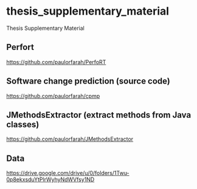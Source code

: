 # thesis_supplementary_material
Thesis Supplementary Material

## Perfort
https://github.com/paulorfarah/PerfoRT

## Software change prediction (source code)
https://github.com/paulorfarah/cpmp

## JMethodsExtractor (extract methods from Java classes)
https://github.com/paulorfarah/JMethodsExtractor

## Data
https://drive.google.com/drive/u/0/folders/1Twu-0p8ekxsduYtPlrWyhyNdWVfsy1ND
